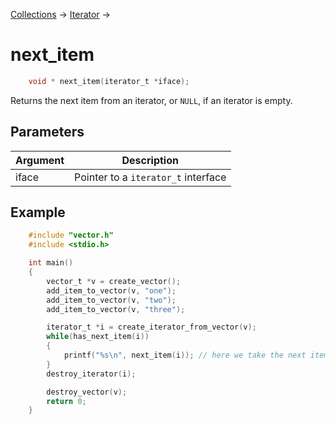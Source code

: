 [Collections](../collections.md) &rarr; [Iterator](iterator.md) &rarr;

# next_item

```c
    void * next_item(iterator_t *iface);
```

Returns the next item from an iterator, or `NULL`, if an iterator is empty.

## Parameters

Argument|Description
--------|-----------
iface|Pointer to a `iterator_t` interface

## Example

```c
    #include "vector.h"
    #include <stdio.h>

    int main()
    {
        vector_t *v = create_vector();
        add_item_to_vector(v, "one");
        add_item_to_vector(v, "two");
        add_item_to_vector(v, "three");

        iterator_t *i = create_iterator_from_vector(v);
        while(has_next_item(i))
        {
            printf("%s\n", next_item(i)); // here we take the next item
        }
        destroy_iterator(i);

        destroy_vector(v);
        return 0;
    }
```
